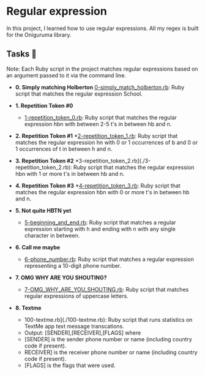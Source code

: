 # Regular expression

In this project, I learned how to use regular expressions. All my regex is built for the Oniguruma library.

## Tasks :page_with_curl:

Note: Each Ruby script in the project matches regular expressions based on an argument passed to it via the command line.

* **0. Simply matching Holberton**
   [0-simply_match_holberton.rb](./0-simply_match_holberton.rb): Ruby script that matches the regular expression School.

* **1. Repetition Token #0**
   * [1-repetition_token_0.rb](./1-repetition_token_0.rb): Ruby script that matches the regular expression hbn with between 2-5 t's in between hb and n.

* **2. Repetition Token #1**
   *[2-repetition_token_1.rb](./2-repetition_token_1.rb): Ruby script that matches the regular expression hn with 0 or 1 occurrences of b and 0 or 1 occurrences of t in between h and n.
* **3. Repetition Token #2**
   *3-repetition_token_2.rb](./3-repetition_token_2.rb): Ruby script that matches the regular expression hbn with 1 or more t's in between hb and n.

* **4. Repetition Token #3**
   *[4-repetition_token_3.rb](./4-repetition_token_3.rb): Ruby script that matches the regular expression hbn with 0 or more t's in between hb and n.

* **5. Not quite HBTN yet**
   * [5-beginning_and_end.rb](./5-beginning_and_end.rb): Ruby script that matches a regular expression starting with h and ending with n with any single character in between.
* **6. Call me maybe**
   * [6-phone_number.rb](./6-phone_number.rb): Ruby script that matches a regular expression representing a 10-digit phone number.

* **7. OMG WHY ARE YOU SHOUTING?**
   * [7-OMG_WHY_ARE_YOU_SHOUTING.rb](./7-OMG_WHY_ARE_YOU_SHOUTING.rb): Ruby script that matches regular expressions of uppercase letters.

* **8. Textme**
   * 100-textme.rb](./100-textme.rb): Ruby script that runs statistics on TextMe app text message transcations. 
   * Output: [SENDER],[RECEIVER],[FLAGS] where
    * [SENDER] is the sender phone number or name (including country code if present).
    * RECEIVER] is the receiver phone number or name (including country code if present).
    * [FLAGS] is the flags that were used.
